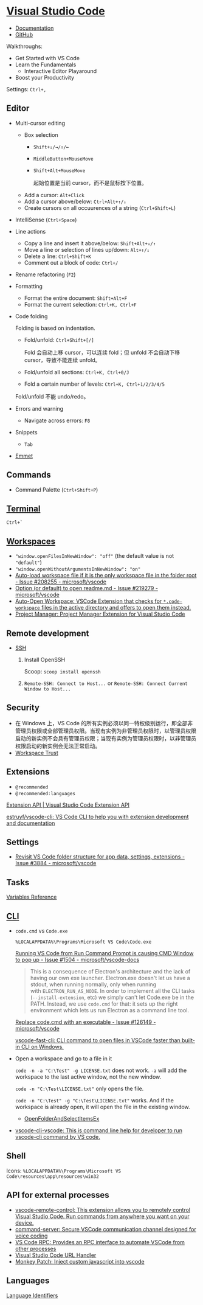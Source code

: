 # [Visual Studio Code](https://code.visualstudio.com/)
- [Documentation](https://code.visualstudio.com/docs)
- [GitHub](https://github.com/microsoft/vscode)

Walkthroughs:
- Get Started with VS Code
- Learn the Fundamentals
  - Interactive Editor Playaround
- Boost your Productivity

Settings: `Ctrl+,`

## Editor
- Multi-cursor editing
  - Box selection
    - `Shift+↓/→/↑/←`
    - `MiddleButton+MouseMove`
    - `Shift+Alt+MouseMove`

      起始位置是当前 cursor，而不是鼠标按下位置。
  - Add a cursor: `Alt+Click`
  - Add a cursor above/below: `Ctrl+Alt+↑/↓`
  - Create cursors on all occuurences of a string (`Ctrl+Shift+L`)
  
- IntelliSense (`Ctrl+Space`)
  
- Line actions
  - Copy a line and insert it above/below: `Shift+Alt+↓/↑`
  - Move a line or selection of lines up/down: `Alt+↑/↓`
  - Delete a line: `Ctrl+Shift+K`
  - Comment out a block of code: `Ctrl+/`
  
- Rename refactoring (`F2`)
  
- Formatting
  - Format the entire document: `Shift+Alt+F`
  - Format the current selection: `Ctrl+K, Ctrl+F`
  
- Code folding

  Folding is based on indentation.

  - Fold/unfold: `Ctrl+Shift+[/]`

    Fold 会自动上移 cursor，可以连续 fold；但 unfold 不会自动下移 cursor，导致不能连续 unfold。
  - Fold/unfold all sections: `Ctrl+K, Ctrl+0/J`
  - Fold a certain number of levels: `Ctrl+K, Ctrl+1/2/3/4/5`

  Fold/unfold 不能 undo/redo。

- Errors and warning
  - Navigate across errors: `F8`

- Snippets

  - `Tab`

- [Emmet](https://code.visualstudio.com/docs/editor/emmet)

## Commands
- Command Palette (`Ctrl+Shift+P`)

## [Terminal](https://code.visualstudio.com/docs/terminal/basics)
<code>Ctrl+`</code>

## [Workspaces](https://code.visualstudio.com/docs/editor/workspaces)
- `"window.openFilesInNewWindow": "off"` (the default value is not `"default"`)
- `"window.openWithoutArgumentsInNewWindow": "on"`
- [Auto-load workspace file if it is the only workspace file in the folder root - Issue #208255 - microsoft/vscode](https://github.com/microsoft/vscode/issues/208255)
- [Option (or default) to open readme.md - Issue #219279 - microsoft/vscode](https://github.com/microsoft/vscode/issues/219279)
- [Auto-Open Workspace: VSCode Extension that checks for `*.code-workspace` files in the active directory and offers to open them instead.](https://github.com/wottpal/vscode-auto-open-workspace)
- [Project Manager: Project Manager Extension for Visual Studio Code](https://github.com/alefragnani/vscode-project-manager)

## Remote development
- [SSH](https://code.visualstudio.com/docs/remote/ssh)  
  1. Install OpenSSH
     
     Scoop: `scoop install openssh`
  2. `Remote-SSH: Connect to Host...` or `Remote-SSH: Connect Current Window to Host...`

## Security
- 在 Windows 上，VS Code 的所有实例必须以同一特权级别运行，即全部非管理员权限或全部管理员权限。当现有实例为非管理员权限时，以管理员权限启动的新实例不会具有管理员权限；当现有实例为管理员权限时，以非管理员权限启动的新实例会无法正常启动。
- [Workspace Trust](https://code.visualstudio.com/docs/editor/workspace-trust)

## Extensions
- `@recommended`
- `@recommended:languages`

[Extension API | Visual Studio Code Extension API](https://code.visualstudio.com/api)

[estruyf/vscode-cli: VS Code CLI to help you with extension development and documentation](https://github.com/estruyf/vscode-cli)

## Settings
- [Revisit VS Code folder structure for app data, settings, extensions - Issue #3884 - microsoft/vscode](https://github.com/microsoft/vscode/issues/3884)

## Tasks
[Variables Reference](https://code.visualstudio.com/docs/editor/variables-reference)

## [CLI](https://code.visualstudio.com/docs/editor/command-line)
- `code.cmd` vs `Code.exe`

  `%LOCALAPPDATA%\Programs\Microsoft VS Code\Code.exe`

  [Running VS Code from Run Command Prompt is causing CMD Window to pop up - Issue #1504 - microsoft/vscode-docs](https://github.com/Microsoft/vscode-docs/issues/1504)
  > This is a consequence of Electron's architecture and the lack of having our own exe launcher. Electron.exe doesn't let us have a stdout, when running normally, only when running with `ELECTRON_RUN_AS_NODE`. In order to implement all the CLI tasks (`--install-extension`, etc) we simply can't let Code.exe be in the PATH. Instead, we use `code.cmd` for that: it sets up the right environment which lets us run Electron as a command line tool.

  [Replace code.cmd with an executable - Issue #126149 - microsoft/vscode](https://github.com/microsoft/vscode/issues/126149)

  [vscode-fast-cli: CLI command to open files in VSCode faster than built-in CLI on Windows.](https://github.com/cspotcode/vscode-fast-cli)

- Open a workspace and go to a file in it

  `code -n -a "C:\Test" -g LICENSE.txt` does not work. `-a` will add the workspace to the last active window, not the new window.

  `code -n "C:\Test\LICENSE.txt"` only opens the file.

  `code -n "C:\Test" -g "C:\Test\LICENSE.txt"` works. And if the workspace is already open, it will open the file in the existing window.

  - [OpenFolderAndSelectItemsEx](https://github.com/Chaoses-Ib/IbDOpusScripts#:~:text=Non%2DDOpus%20scripts%3A-,OpenFolderAndSelectItemsEx,-Given%20a%20file)

- [vscode-cli-vscode: This is command line help for developer to run vscode-cli command by VS code.](https://github.com/prashantkoshta/vscode-cli-vscode)

## Shell
Icons: `%LOCALAPPDATA%\Programs\Microsoft VS Code\resources\app\resources\win32`

## API for external processes
- [vscode-remote-control: This extension allows you to remotely control Visual Studio Code. Run commands from anywhere you want on your device.](https://github.com/estruyf/vscode-remote-control)
- [command-server: Secure VSCode communication channel designed for voice coding](https://github.com/pokey/command-server)
- [VS Code RPC: Provides an RPC interface to automate VSCode from other processes](https://github.com/hediet/vscode-rpc)
- [Visual Studio Code URL Handler](https://github.com/shengyou/vscode-handler)
- [Monkey Patch: Inject custom javascript into vscode](https://github.com/iocave/monkey-patch)

## Languages
[Language Identifiers](https://code.visualstudio.com/docs/languages/identifiers)